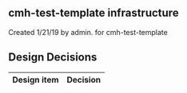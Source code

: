 ## cmh-test-template infrastructure

Created 1/21/19 by admin. for cmh-test-template


## Design Decisions
| Design item                | Decision|
| :----------------------------------- | :--------------------------------------------------------------------------------|
